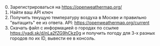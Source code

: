 0. Зарегистрироваться на https://openweathermap.org/
1. Найти ваш API ключ
2. Получить текущую температуру воздуха в Москве и правильно "вытащить" ее из ответа. API: https://openweathermap.org/current
3. Скачать файл с информацией о городах по ссылке https://yadi.sk/d/nLa2fZG9hCkz0g и получить погоду для 3-х разных городов по их ID, вывести ее в консоль.
